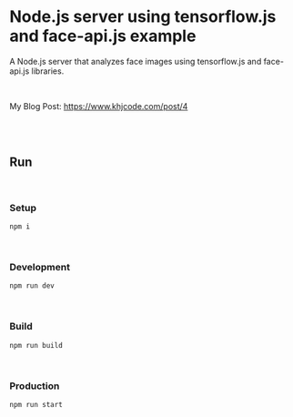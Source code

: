 # Node.js server using tensorflow.js and face-api.js example
A Node.js server that analyzes face images using tensorflow.js and face-api.js libraries.

<br/>

My Blog Post: https://www.khjcode.com/post/4

<br/><br/>

## Run

<br/>

### Setup
```
npm i
```

<br/>

### Development
```
npm run dev
```

<br/>

### Build
```
npm run build
```

<br/>

### Production
```
npm run start
```
